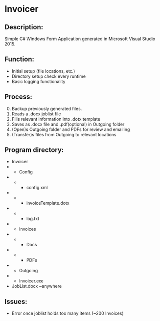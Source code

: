 # Invoicer

## Description:

Simple C# Windows Form Application generated in Microsoft Visual Studio 2015. 

## Function:
- Initial setup (file locations, etc.)
- Directory setup check every runtime
- Basic logging functionality

## Process:

0. Backup previously generated files.
1. Reads a .docx joblist file
2. Fills relevant information into .dotx template
3. Saves as .docx file and .pdf(optional) in Outgoing folder
4. (Open)s Outgoing folder and PDFs for review and emailing
5. (Transfer)s files from Outgoing to relevant locations

## Program directory:

- Invoicer
- - Config 
- - - config.xml 
- - - invoiceTemplate.dotx 
- - - log.txt 
- - Invoices
- - - Docs
- - - PDFs
- - Outgoing
- - Invoicer.exe
- JobList.docx ~anywhere

## Issues:

- Error once joblist holds too many items (~200 Invoices)
